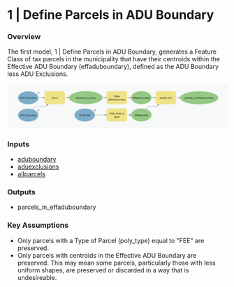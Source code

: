 # 1 | Define Parcels in ADU Boundary

### Overview

The first model, 1 | Define Parcels in ADU Boundary, generates a Feature Class of tax parcels in the municipality that have their centroids within the Effective ADU Boundary (effaduboundary), defined as the ADU Boundary less ADU Exclusions.

![Screenshot: ModelBuilder for 1 | Define Parcels in ADU Boundary (Click to Expand)](../.gitbook/assets/Model1.png)

### Inputs

* [aduboundary](../analysis-preparation/spatial-inputs/1.-adu-boundary.md)
* [aduexclusions](../data-preparation.md)
* [allparcels](../analysis-preparation/spatial-inputs/step-1.-all-parcels.md)

### Outputs

* parcels\_in\_effaduboundary

### Key Assumptions

* Only parcels with a Type of Parcel (poly\_type) equal to "FEE" are preserved.
* Only parcels with centroids in the Effective ADU Boundary are preserved. This may mean some parcels, particularly those with less uniform shapes, are preserved or discarded in a way that is undesireable.

